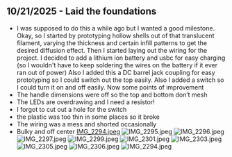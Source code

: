 <!--
  ===================    !!READ THIS NOTICE!!   ====================
  DO NOT edit this file manually. Your changes WILL BE OVERWRITTEN!
  This journal is auto generated and updated by Hack Club Blueprint.
  To edit this file, please edit your journal entries on Blueprint.
  ==================================================================
-->

## 10/21/2025 - Laid the foundations  

- I was supposed to do this a while ago but I wanted a good milestone. Okay, so I started by prototyping hollow shells out of that translucent filament, varying the thickness and certain infill patterns to get the desired diffusion effect. Then I started laying out the wiring for the project. I decided to add a lithium ion battery and usbc for easy charging (so I wouldn't have to keep soldering the wires on the battery if it ever ran out of power) Also I added this a DC barrel jack coupling for easy prototyping so I could switch out the top easily. Also I added a switch so I could turn it on and off easily. Now some points of improvement
- The handle dimensions were off so the top and bottom don’t mesh
- The LEDs are overdrawing and I need a resistor!
- I forgot to cut out a hole for the switch
- the plastic was too thin in some places so it broke
- The wiring was a mess and shorted occasionally
- Bulky and off center
[IMG_2294.jpeg](/user-attachments/blobs/proxy/eyJfcmFpbHMiOnsiZGF0YSI6NDMyNSwicHVyIjoiYmxvYl9pZCJ9fQ==--fef94dfe7d4e6f6a5adefa87da9f87ee63db4593/IMG_2294.jpeg)
![IMG_2295.jpeg](https://blueprint.hackclub.com/user-attachments/blobs/proxy/eyJfcmFpbHMiOnsiZGF0YSI6NDMyNCwicHVyIjoiYmxvYl9pZCJ9fQ==--58d4a806cf01a9bf53f8de66f4cfd107d6917d64/IMG_2295.jpeg)
![IMG_2296.jpeg](https://blueprint.hackclub.com/user-attachments/blobs/proxy/eyJfcmFpbHMiOnsiZGF0YSI6NDMyMywicHVyIjoiYmxvYl9pZCJ9fQ==--8a2f46471f8f255252915c0f754c8e988cab4e1a/IMG_2296.jpeg)
![IMG_2297.jpeg](https://blueprint.hackclub.com/user-attachments/blobs/proxy/eyJfcmFpbHMiOnsiZGF0YSI6NDMyMiwicHVyIjoiYmxvYl9pZCJ9fQ==--34c1c83b22269a237a04b1b1c4f4c163279f48b6/IMG_2297.jpeg)
![IMG_2299.jpeg](https://blueprint.hackclub.com/user-attachments/blobs/proxy/eyJfcmFpbHMiOnsiZGF0YSI6NDMyMSwicHVyIjoiYmxvYl9pZCJ9fQ==--87910c759fab5db4a4861d24bd6e6a5c019b5892/IMG_2299.jpeg)
![IMG_2301.jpeg](https://blueprint.hackclub.com/user-attachments/blobs/proxy/eyJfcmFpbHMiOnsiZGF0YSI6NDMyMCwicHVyIjoiYmxvYl9pZCJ9fQ==--1cead4f5338c75426d652e88c4fadcc5dcfc8d10/IMG_2301.jpeg)
![IMG_2303.jpeg](https://blueprint.hackclub.com/user-attachments/blobs/proxy/eyJfcmFpbHMiOnsiZGF0YSI6NDMxOSwicHVyIjoiYmxvYl9pZCJ9fQ==--256f0c9a4084c42b77cc9e6967a787fa1b5e4efb/IMG_2303.jpeg)
![IMG_2305.jpeg](https://blueprint.hackclub.com/user-attachments/blobs/proxy/eyJfcmFpbHMiOnsiZGF0YSI6NDMxOCwicHVyIjoiYmxvYl9pZCJ9fQ==--1a3d7b579c7d3e424f448db51b10d82f43584d70/IMG_2305.jpeg)
![IMG_2306.jpeg](https://blueprint.hackclub.com/user-attachments/blobs/proxy/eyJfcmFpbHMiOnsiZGF0YSI6NDMxNywicHVyIjoiYmxvYl9pZCJ9fQ==--6fb9914e3f76c11c14c0394074fe34bba14cae31/IMG_2306.jpeg)
![IMG_2294.jpeg](https://blueprint.hackclub.com/user-attachments/blobs/proxy/eyJfcmFpbHMiOnsiZGF0YSI6NDMyNiwicHVyIjoiYmxvYl9pZCJ9fQ==--a203b8d5229cf20d4e559f37c9b635d63c8583db/IMG_2294.jpeg)
  

